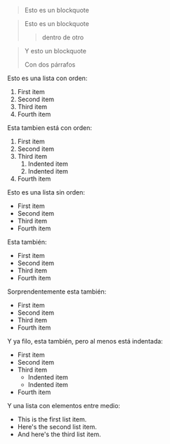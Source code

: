 > Esto es un blockquote

> Esto es un blockquote
>> dentro de otro

> Y esto un blockquote
>
> Con dos párrafos

Esto es una lista con orden:
1. First item
2. Second item
3. Third item
4. Fourth item

Esta tambien está con orden:
1. First item
2. Second item
3. Third item
    1. Indented item
    2. Indented item
4. Fourth item

Esto es una lista sin orden:
- First item
- Second item
- Third item
- Fourth item

Esta también:
* First item
* Second item
* Third item
* Fourth item

Sorprendentemente esta también:
+ First item
+ Second item
+ Third item
+ Fourth item

Y ya filo, esta también, pero al menos está indentada:
- First item
- Second item
- Third item
    - Indented item
    - Indented item
- Fourth item

Y una lista con elementos entre medio:
* This is the first list item.
* Here's the second list item.
* And here's the third list item.
